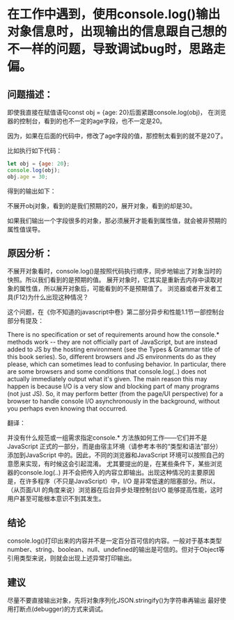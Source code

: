 # 在工作中遇到，使用console.log()输出对象信息时，出现输出的信息跟自己想的不一样的问题，导致调试bug时，思路走偏。


## 问题描述：

即使我直接在赋值语句const obj = {age: 20}后面紧跟console.log(obj)，
在浏览器的控制台，看到的也不一定的age字段，也不一定是20。

因为，如果在后面的代码中，修改了age字段的值，那控制太看到的就不是20了。

比如执行如下代码：
```js
let obj = {age: 20};
console.log(obj);
obj.age = 30;

```

得到的输出如下：

不展开obj对象，看到的是我们预期的20，展开对象，看到的却是30。

如果我们输出一个字段很多的对象，那必须展开才能看到属性值，就会被非预期的属性值误导。

## 原因分析：

不展开对象看时，console.log()是按照代码执行顺序，同步地输出了对象当时的快照。所以我们看到的是预期的值。
展开对象时，它其实是重新去内存中读取对象的属性值，所以展开对象后，可能看到的不是预期值了。
浏览器或者开发者工具(F12)为什么出现这种情况？

这个问题，在《你不知道的javascript中卷》第二部分异步和性能1.1节一部控制台部分有提及：

There is no specification or set of requirements around how the console.* methods work -- they are not officially part of JavaScript, but are instead added to JS by the hosting environment (see the Types & Grammar title of this book series).
So, different browsers and JS environments do as they please, which can sometimes lead to confusing behavior.
In particular, there are some browsers and some conditions that console.log(..) does not actually immediately output what it's given. The main reason this may happen is because I/O is a very slow and blocking part of many programs (not just JS). So, it may perform better (from the page/UI perspective) for a browser to handle console I/O asynchronously in the background, without you perhaps even knowing that occurred.

翻译：

并没有什么规范或一组需求指定console.* 方法族如何工作——它们并不是JavaScript 正式的一部分，而是由宿主环境（请参考本书的“类型和语法”部分）添加到JavaScript 中的。因此，不同的浏览器和JavaScript 环境可以按照自己的意愿来实现，有时候这会引起混淆。
尤其要提出的是，在某些条件下，某些浏览器的console.log(..) 并不会把传入的内容立即输出。出现这种情况的主要原因是，在许多程序（不只是JavaScript）中，I/O 是非常低速的阻塞部分。所以，（从页面/UI 的角度来说）浏览器在后台异步处理控制台I/O 能够提高性能，这时用户甚至可能根本意识不到其发生。

## 结论

console.log()打印出来的内容并不是一定百分百可信的内容。一般对于基本类型number、string、boolean、null、undefined的输出是可信的。但对于Object等引用类型来说，则就会出现上述异常打印输出。

## 建议

尽量不要直接输出对象，先将对象序列化JSON.stringify()为字符串再输出
最好使用打断点(debugger)的方式来调试。
